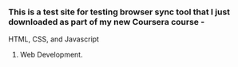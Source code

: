 ### This is a test site for testing browser sync tool that I just downloaded as part of my new Coursera course -
HTML, CSS, and Javascript 
1. Web Development.
